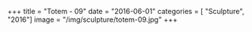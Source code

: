 +++
title = "Totem - 09"
date = "2016-06-01"
categories = [ "Sculpture", "2016"]
image = "/img/sculpture/totem-09.jpg"
+++

